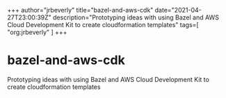 +++
author="jrbeverly"
title="bazel-and-aws-cdk"
date="2021-04-27T23:00:39Z"
description="Prototyping ideas with using Bazel and AWS Cloud Development Kit to create cloudformation templates"
tags=[
  "org:jrbeverly"
]
+++

# bazel-and-aws-cdk

Prototyping ideas with using Bazel and AWS Cloud Development Kit to create cloudformation templates
